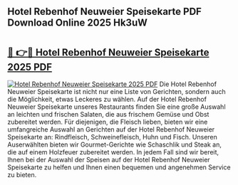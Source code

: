 ## Hotel Rebenhof Neuweier Speisekarte PDF Download Online 2025 Hk3uW

# <h2><a href="http://gcdt8ui.nevu.top/?p=Hotel+Rebenhof+Neuweier+Speisekarte">🔗 👉🔴 Hotel Rebenhof Neuweier Speisekarte 2025 PDF</a></h2>

[![Hotel Rebenhof Neuweier Speisekarte 2025 PDF](https://i.imgur.com/dBaPXMq.png)](http://gcdt8ui.nevu.top/?p=Hotel+Rebenhof+Neuweier+Speisekarte)
Die Hotel Rebenhof Neuweier Speisekarte ist nicht nur eine Liste von Gerichten, sondern auch die Möglichkeit, etwas Leckeres zu wählen. Auf der Hotel Rebenhof Neuweier Speisekarte unseres Restaurants finden Sie eine große Auswahl an leichten und frischen Salaten, die aus frischem Gemüse und Obst zubereitet werden. Für diejenigen, die Fleisch lieben, bieten wir eine umfangreiche Auswahl an Gerichten auf der Hotel Rebenhof Neuweier Speisekarte an: Rindfleisch, Schweinefleisch, Huhn und Fisch. Unseren Auserwählten bieten wir Gourmet-Gerichte wie Schaschlik und Steak an, die auf einem Holzfeuer zubereitet werden. In jedem Fall sind wir bereit, Ihnen bei der Auswahl der Speisen auf der Hotel Rebenhof Neuweier Speisekarte zu helfen und Ihnen einen bequemen und angenehmen Service zu bieten.
